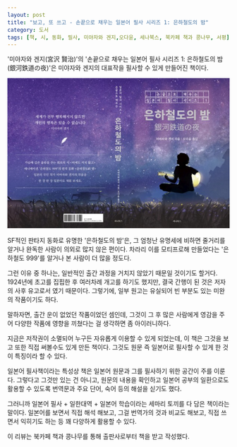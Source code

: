 ```yaml
---
layout: post
title: "보고, 또 쓰고 - 손끝으로 채우는 일본어 필사 시리즈 1: 은하철도의 밤"
category: 도서
tags: [책, 시, 동화, 필사, 미야자와 겐지,오다윤, 세나북스, 북카페 책과 콩나무, 서평]
---
```


'미야자와 겐지(宮沢 賢治)'의
'손끝으로 채우는 일본어 필사 시리즈 1: 은하철도의 밤(銀河鉄道の夜)'은
미야자와 겐지의 대표작을 필사할 수 있게 만들어진 책이다.

![표지](/images/book/japanese-transcription-series-1-ginga-tetsudo-no-yoru-book-w600.jpg)

SF적인 판타지 동화로 유명한 '은하철도의 밤'은,
그 엄청난 유명세에 비하면 줄거리를 알거나 완독한 사람이 의외로 많지 않은 편이다.
차라리 이를 모티프로해 만들었다는 '은하철도 999'를 알거나 본 사람이 더 많을 정도다.

그런 이유 중 하나는,
일반적인 출간 과정을 거치지 않았기 때문일 것이기도 할거다.
1924년에 초고를 집핍한 후 여러차례 개고를 하기도 했지만,
결국 간행이 된 것은 저자의 사후 유고로서 였기 때문이다.
그렇기에, 일부 원고는 유실되어 빈 부분도 있는 미완의 작품이기도 하다.

말하자면, 출간 운이 없었던 작품이었던 셈인데,
그것이 그 후 많은 사람에게 영감을 주어 다양한 작품에 영향을 끼쳤다는 걸 생각하면 좀 아이러니하다.

지금은 저작권이 소멸되어 누구든 자유롭게 이용할 수 있게 되었는데,
이 책은 그것을 보고 또한 직접 써볼수도 있게 만든 책이다.
그것도 원문 즉 일본어로 필사할 수 있게 한 것이 특징이라 할 수 있다.

일본어 필사책이라는 특성상 책은 일본어 원문과 그를 필사하기 위한 공간이 주를 이룬다.
그렇다고 그것만 있는 건 아니고,
원문의 내용을 확인하고
일본어 공부의 일환으로도 활용할 수 있도록
번역문과 주요 단어, 숙어 등의 해설을 싣기도 했다.

그러니까 일본어 필사 + 일한대역 + 일본어 학습이라는 세마리 토끼를 다 담은 책이라는 말이다.
일본어를 보면서 직접 해석 해보고,
그걸 번역가의 것과 비교도 해보고,
직접 쓰면서 익히기도 하는 등
꽤 다양하게 활용할 수 있다.



<div class="im im-info">
이 리뷰는 북카페 책과 콩나무를 통해 출판사로부터 책을 받고 작성했다.
</div>

